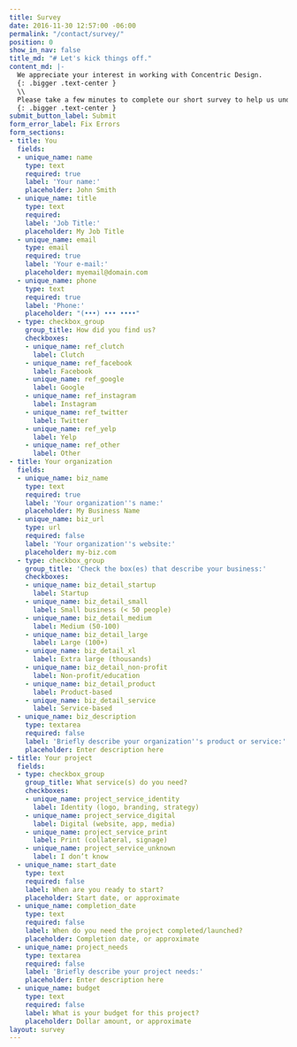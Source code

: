 ```yaml
---
title: Survey
date: 2016-11-30 12:57:00 -06:00
permalink: "/contact/survey/"
position: 0
show_in_nav: false
title_md: "# Let's kick things off."
content_md: |-
  We appreciate your interest in working with Concentric Design.
  {: .bigger .text-center }
  \\
  Please take a few minutes to complete our short survey to help us understand what you'd like to accomplish together.
  {: .bigger .text-center }
submit_button_label: Submit
form_error_label: Fix Errors
form_sections:
- title: You
  fields:
  - unique_name: name
    type: text
    required: true
    label: 'Your name:'
    placeholder: John Smith
  - unique_name: title
    type: text
    required: 
    label: 'Job Title:'
    placeholder: My Job Title
  - unique_name: email
    type: email
    required: true
    label: 'Your e-mail:'
    placeholder: myemail@domain.com
  - unique_name: phone
    type: text
    required: true
    label: 'Phone:'
    placeholder: "(•••) ••• ••••"
  - type: checkbox_group
    group_title: How did you find us?
    checkboxes:
    - unique_name: ref_clutch
      label: Clutch
    - unique_name: ref_facebook
      label: Facebook
    - unique_name: ref_google
      label: Google
    - unique_name: ref_instagram
      label: Instagram
    - unique_name: ref_twitter
      label: Twitter
    - unique_name: ref_yelp
      label: Yelp
    - unique_name: ref_other
      label: Other
- title: Your organization
  fields:
  - unique_name: biz_name
    type: text
    required: true
    label: 'Your organization''s name:'
    placeholder: My Business Name
  - unique_name: biz_url
    type: url
    required: false
    label: 'Your organization''s website:'
    placeholder: my-biz.com
  - type: checkbox_group
    group_title: 'Check the box(es) that describe your business:'
    checkboxes:
    - unique_name: biz_detail_startup
      label: Startup
    - unique_name: biz_detail_small
      label: Small business (< 50 people)
    - unique_name: biz_detail_medium
      label: Medium (50-100)
    - unique_name: biz_detail_large
      label: Large (100+)
    - unique_name: biz_detail_xl
      label: Extra large (thousands)
    - unique_name: biz_detail_non-profit
      label: Non-profit/education
    - unique_name: biz_detail_product
      label: Product-based
    - unique_name: biz_detail_service
      label: Service-based
  - unique_name: biz_description
    type: textarea
    required: false
    label: 'Briefly describe your organization''s product or service:'
    placeholder: Enter description here
- title: Your project
  fields:
  - type: checkbox_group
    group_title: What service(s) do you need?
    checkboxes:
    - unique_name: project_service_identity
      label: Identity (logo, branding, strategy)
    - unique_name: project_service_digital
      label: Digital (website, app, media)
    - unique_name: project_service_print
      label: Print (collateral, signage)
    - unique_name: project_service_unknown
      label: I don’t know
  - unique_name: start_date
    type: text
    required: false
    label: When are you ready to start?
    placeholder: Start date, or approximate
  - unique_name: completion_date
    type: text
    required: false
    label: When do you need the project completed/launched?
    placeholder: Completion date, or approximate
  - unique_name: project_needs
    type: textarea
    required: false
    label: 'Briefly describe your project needs:'
    placeholder: Enter description here
  - unique_name: budget
    type: text
    required: false
    label: What is your budget for this project?
    placeholder: Dollar amount, or approximate
layout: survey
---
```



